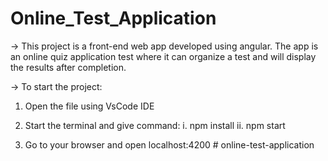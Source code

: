 # Online_Test_Application
-> This project is a front-end web app developed using angular. The app is an online quiz application test where it can organize 
a test and will display the results after completion.

-> To start the project:
  1. Open the file using VsCode IDE
  2. Start the terminal and give command:
    i.  npm install
    ii. npm start
   
  3. Go to your browser and open localhost:4200
#   o n l i n e - t e s t - a p p l i c a t i o n  
 
